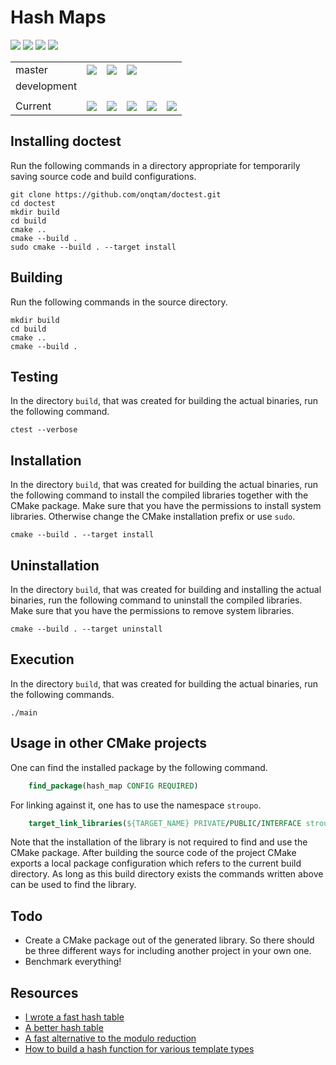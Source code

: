 # Hash Maps
![](https://img.shields.io/github/languages/top/stroupo/hash-maps.svg?style=for-the-badge)
![](https://img.shields.io/github/languages/code-size/stroupo/hash-maps.svg?style=for-the-badge)
![](https://img.shields.io/github/repo-size/stroupo/hash-maps.svg?style=for-the-badge)
![](https://img.shields.io/github/license/stroupo/hash-maps.svg?style=for-the-badge)

<b>
<table>
    <tr>
        <td>
            master
        </td>
        <td>
            <a href="https://github.com/stroupo/hash-maps">
                <img src="https://img.shields.io/github/last-commit/stroupo/hash-maps/master.svg?logo=github&logoColor=white">
            </a>
        </td>    
        <td>
            <a href="https://circleci.com/gh/stroupo/hash-maps/tree/master"><img src="https://circleci.com/gh/stroupo/hash-maps/tree/master.svg?style=svg"></a>
        </td>
        <td>
            <a href="https://codecov.io/gh/stroupo/hash-maps">
              <img src="https://codecov.io/gh/stroupo/hash-maps/branch/master/graph/badge.svg" />
            </a>
        </td>
    </tr>
    <tr>
        <td>
            development
        </td>
        <td></td>
        <td></td>
        <td></td>
    </tr>
    <tr>
        <td>
        </td>
    </tr>
    <tr>
        <td>
            Current
        </td>
        <td>
            <a href="https://github.com/stroupo/hash-maps">
                <img src="https://img.shields.io/github/commit-activity/y/stroupo/hash-maps.svg?logo=github&logoColor=white">
            </a>
        </td>
        <td>
            <img src="https://img.shields.io/github/release/stroupo/hash-maps.svg?logo=github&logoColor=white">
        </td>
        <td>
            <img src="https://img.shields.io/github/release-pre/stroupo/hash-maps.svg?label=pre-release&logo=github&logoColor=white">
        </td>
        <td>
            <img src="https://img.shields.io/github/tag/stroupo/hash-maps.svg?logo=github&logoColor=white">
        </td>
        <td>
            <img src="https://img.shields.io/github/tag-date/stroupo/hash-maps.svg?label=latest%20tag&logo=github&logoColor=white">
        </td>
    </tr>
</table>
</b>

## Installing doctest
Run the following commands in a directory appropriate for temporarily saving source code and build configurations.

    git clone https://github.com/onqtam/doctest.git
    cd doctest
    mkdir build
    cd build
    cmake ..
    cmake --build .
    sudo cmake --build . --target install

## Building
Run the following commands in the source directory.

    mkdir build
    cd build
    cmake ..
    cmake --build .

## Testing
In the directory `build`, that was created for building the actual binaries, run the following command.

    ctest --verbose

## Installation
In the directory `build`, that was created for building the actual binaries, run the following command to install the compiled libraries together with the CMake package.
Make sure that you have the permissions to install system libraries.
Otherwise change the CMake installation prefix or use `sudo`.

    cmake --build . --target install

## Uninstallation
In the directory `build`, that was created for building and installing the actual binaries, run the following command to uninstall the compiled libraries.
Make sure that you have the permissions to remove system libraries.
    
    cmake --build . --target uninstall

## Execution
In the directory `build`, that was created for building the actual binaries, run the following commands.
    
    ./main

## Usage in other CMake projects

One can find the installed package by the following command.
```cmake
    find_package(hash_map CONFIG REQUIRED)
```
For linking against it, one has to use the namespace `stroupo`.
```cmake
    target_link_libraries(${TARGET_NAME} PRIVATE/PUBLIC/INTERFACE stroupo::hash_map)
```
Note that the installation of the library is not required to find and use the CMake package.
After building the source code of the project CMake exports a local package configuration which refers to the current build directory.
As long as this build directory exists the commands written above can be used to find the library.

## Todo
- Create a CMake package out of the generated library. So there should be three different ways for including another project in your own one.
- Benchmark everything!

## Resources
- [I wrote a fast hash table](https://probablydance.com/2014/05/03/i-wrote-a-fast-hash-table/)
- [A better hash table](http://bannalia.blogspot.com/2014/01/a-better-hash-table-clang.html)
- [A fast alternative to the modulo reduction](https://lemire.me/blog/2016/06/27/a-fast-alternative-to-the-modulo-reduction/)
- [How to build a hash function for various template types](https://stackoverflow.com/questions/34563574/how-to-build-hash-function-for-various-template-types)